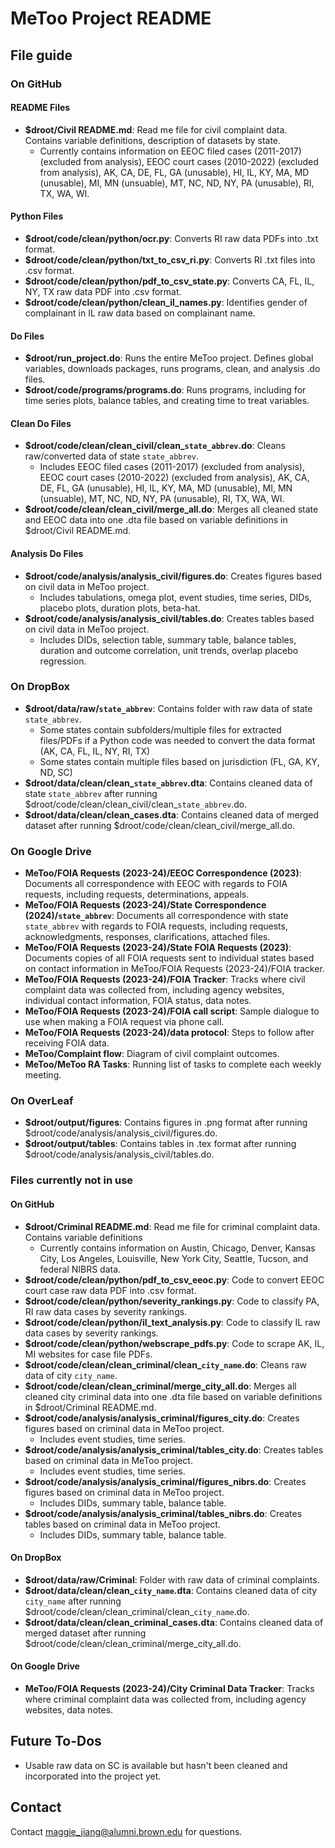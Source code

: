 # MeToo Project README

## File guide

### On GitHub
#### README Files
- **$droot/Civil README.md**: Read me file for civil complaint data. Contains variable definitions, description of datasets by state.
   - Currently contains information on EEOC filed cases (2011-2017) (excluded from analysis), EEOC court cases (2010-2022) (excluded from analysis), AK, CA, DE, FL, GA (unusable), HI, IL, KY, MA, MD (unusable), MI, MN (unsuable), MT, NC, ND, NY, PA (unusable), RI, TX, WA, WI.
#### Python Files
- **$droot/code/clean/python/ocr.py**: Converts RI raw data PDFs into .txt format.
- **$droot/code/clean/python/txt_to_csv_ri.py**: Converts RI .txt files into .csv format.
- **$droot/code/clean/python/pdf_to_csv_state.py**: Converts CA, FL, IL, NY, TX raw data PDF into .csv format.
- **$droot/code/clean/python/clean_il_names.py**: Identifies gender of complainant in IL raw data based on complainant name.
#### Do Files
- **$droot/run_project.do**: Runs the entire MeToo project. Defines global variables, downloads packages, runs programs, clean, and analysis .do files.
- **$droot/code/programs/programs.do**: Runs programs, including for time series plots, balance tables, and creating time to treat variables.
#### Clean Do Files
- **$droot/code/clean/clean_civil/clean_`state_abbrev`.do**: Cleans raw/converted data of state `state_abbrev`.
  - Includes EEOC filed cases (2011-2017) (excluded from analysis), EEOC court cases (2010-2022) (excluded from analysis), AK, CA, DE, FL, GA (unusable), HI, IL, KY, MA, MD (unusable), MI, MN (unsuable), MT, NC, ND, NY, PA (unusable), RI, TX, WA, WI.
- **$droot/code/clean/clean_civil/merge_all.do**: Merges all cleaned state and EEOC data into one .dta file based on variable definitions in $droot/Civil README.md.
#### Analysis Do Files
- **$droot/code/analysis/analysis_civil/figures.do**: Creates figures based on civil data in MeToo project.
  - Includes tabulations, omega plot, event studies, time series, DIDs, placebo plots, duration plots, beta-hat.
- **$droot/code/analysis/analysis_civil/tables.do**: Creates tables based on civil data in MeToo project.
  - Includes DIDs, selection table, summary table, balance tables, duration and outcome correlation, unit trends, overlap placebo regression.

### On DropBox
- **$droot/data/raw/`state_abbrev`**: Contains folder with raw data of state `state_abbrev`.
  - Some states contain subfolders/multiple files for extracted files/PDFs if a Python code was needed to convert the data format (AK, CA, FL, IL, NY, RI, TX)
  - Some states contain multiple files based on jurisdiction (FL, GA, KY, ND, SC)
- **$droot/data/clean/clean_`state_abbrev`.dta**: Contains cleaned data of state `state_abbrev` after running $droot/code/clean/clean_civil/clean_`state_abbrev`.do.
- **$droot/data/clean/clean_cases.dta**: Contains cleaned data of merged dataset after running $droot/code/clean/clean_civil/merge_all.do.

### On Google Drive
- **MeToo/FOIA Requests (2023-24)/EEOC Correspondence (2023)**: Documents all correspondence with EEOC with regards to FOIA requests, including requests, determinations, appeals.
- **MeToo/FOIA Requests (2023-24)/State Correspondence (2024)/`state_abbrev`**: Documents all correspondence with state `state_abbrev` with regards to FOIA requests, including requests, acknowledgments, responses, clarifications, attached files.
- **MeToo/FOIA Requests (2023-24)/State FOIA Requests (2023)**: Documents copies of all FOIA requests sent to individual states based on contact information in MeToo/FOIA Requests (2023-24)/FOIA tracker.
- **MeToo/FOIA Requests (2023-24)/FOIA Tracker**: Tracks where civil complaint data was collected from, including agency websites, individual contact information, FOIA status, data notes.
- **MeToo/FOIA Requests (2023-24)/FOIA call script**: Sample dialogue to use when making a FOIA request via phone call.
- **MeToo/FOIA Requests (2023-24)/data protocol**: Steps to follow after receiving FOIA data.
- **MeToo/Complaint flow**: Diagram of civil complaint outcomes.
- **MeToo/MeToo RA Tasks**: Running list of tasks to complete each weekly meeting.

### On OverLeaf
- **$droot/output/figures**: Contains figures in .png format after running $droot/code/analysis/analysis_civil/figures.do.
- **$droot/output/tables**: Contains tables in .tex format after running $droot/code/analysis/analysis_civil/tables.do.

### Files currently not in use
#### On GitHub
- **$droot/Criminal README.md**: Read me file for criminal complaint data. Contains variable definitions
   - Currently contains information on Austin, Chicago, Denver, Kansas City, Los Angeles, Louisville, New York City, Seattle, Tucson, and federal NIBRS data.
- **$droot/code/clean/python/pdf_to_csv_eeoc.py**: Code to convert EEOC court case raw data PDF into .csv format.
- **$droot/code/clean/python/severity_rankings.py**: Code to classify PA, RI raw data cases by severity rankings.
- **$droot/code/clean/python/il_text_analysis.py**: Code to classify IL raw data cases by severity rankings.
- **$droot/code/clean/python/webscrape_pdfs.py**: Code to scrape AK, IL, MI websites for case file PDFs.
- **$droot/code/clean/clean_criminal/clean_`city_name`.do**: Cleans raw data of city `city_name`.
- **$droot/code/clean/clean_criminal/merge_city_all.do**: Merges all cleaned city criminal data into one .dta file based on variable definitions in $droot/Criminal README.md.
- **$droot/code/analysis/analysis_criminal/figures_city.do**: Creates figures based on criminal data in MeToo project.
  - Includes event studies, time series.
- **$droot/code/analysis/analysis_criminal/tables_city.do**: Creates tables based on criminal data in MeToo project.
  - Includes event studies, time series.
- **$droot/code/analysis/analysis_criminal/figures_nibrs.do**: Creates figures based on criminal data in MeToo project.
  - Includes DIDs, summary table, balance table.
- **$droot/code/analysis/analysis_criminal/tables_nibrs.do**: Creates tables based on criminal data in MeToo project.
  - Includes DIDs, summary table, balance table.

#### On DropBox
- **$droot/data/raw/Criminal**: Folder with raw data of criminal complaints.
- **$droot/data/clean/clean_`city_name`.dta**: Contains cleaned data of city `city_name` after running $droot/code/clean/clean_criminal/clean_`city_name`.do.
- **$droot/data/clean/clean_criminal_cases.dta**: Contains cleaned data of merged dataset after running $droot/code/clean/clean_criminal/merge_city_all.do.

#### On Google Drive
- **MeToo/FOIA Requests (2023-24)/City Criminal Data Tracker**: Tracks where criminal complaint data was collected from, including agency websites, data notes.

## Future To-Dos
- Usable raw data on SC is available but hasn't been cleaned and incorporated into the project yet.

## Contact

Contact maggie_jiang@alumni.brown.edu for questions.
